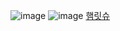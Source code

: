 ![image](https://github.com/chihyeonwon/Network_Manager/assets/58906858/298bf83b-5f7c-4190-9c06-af4817178a5a)
![image](https://github.com/chihyeonwon/Network_Manager/assets/58906858/35509893-7fc8-49da-99e6-2e4e94137da1)
[햄릿슈](https://www.youtube.com/channel/UCLIxBOJaBju4Ap8QoGuQYbw)
